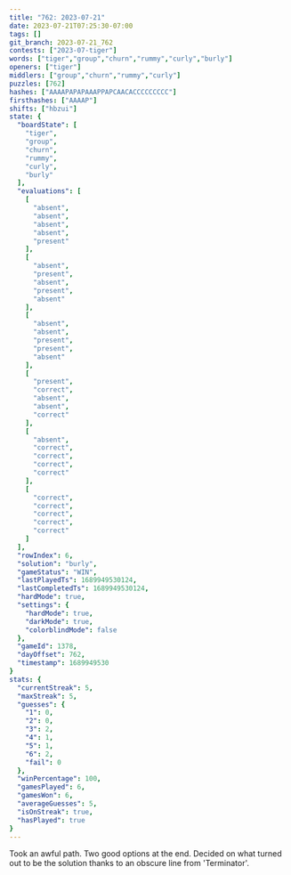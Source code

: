 ```yaml
---
title: "762: 2023-07-21"
date: 2023-07-21T07:25:30-07:00
tags: []
git_branch: 2023-07-21_762
contests: ["2023-07-tiger"]
words: ["tiger","group","churn","rummy","curly","burly"]
openers: ["tiger"]
middlers: ["group","churn","rummy","curly"]
puzzles: [762]
hashes: ["AAAAPAPAPAAAPPAPCAACACCCCCCCCC"]
firsthashes: ["AAAAP"]
shifts: ["hbzui"]
state: {
  "boardState": [
    "tiger",
    "group",
    "churn",
    "rummy",
    "curly",
    "burly"
  ],
  "evaluations": [
    [
      "absent",
      "absent",
      "absent",
      "absent",
      "present"
    ],
    [
      "absent",
      "present",
      "absent",
      "present",
      "absent"
    ],
    [
      "absent",
      "absent",
      "present",
      "present",
      "absent"
    ],
    [
      "present",
      "correct",
      "absent",
      "absent",
      "correct"
    ],
    [
      "absent",
      "correct",
      "correct",
      "correct",
      "correct"
    ],
    [
      "correct",
      "correct",
      "correct",
      "correct",
      "correct"
    ]
  ],
  "rowIndex": 6,
  "solution": "burly",
  "gameStatus": "WIN",
  "lastPlayedTs": 1689949530124,
  "lastCompletedTs": 1689949530124,
  "hardMode": true,
  "settings": {
    "hardMode": true,
    "darkMode": true,
    "colorblindMode": false
  },
  "gameId": 1378,
  "dayOffset": 762,
  "timestamp": 1689949530
}
stats: {
  "currentStreak": 5,
  "maxStreak": 5,
  "guesses": {
    "1": 0,
    "2": 0,
    "3": 2,
    "4": 1,
    "5": 1,
    "6": 2,
    "fail": 0
  },
  "winPercentage": 100,
  "gamesPlayed": 6,
  "gamesWon": 6,
  "averageGuesses": 5,
  "isOnStreak": true,
  "hasPlayed": true
}
---
```

<!-- more -->
Took an awful path. Two good options at the end. Decided on what turned out to be the solution thanks to an obscure line from 'Terminator'. 
